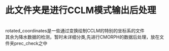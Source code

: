 # 此文件夹是进行CCLM模式输出后处理
<br>rotated_coordinates是一些通过变换绘制CCLM的特别的坐标系的文件
<br>其余为降水数据的检测，暂时未详细分类,先进行CMORPH的数据后处理，放在文件夹prec_check之中